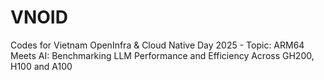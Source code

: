 # VNOID
Codes for Vietnam OpenInfra &amp;  Cloud Native Day 2025 - Topic: ARM64 Meets AI: Benchmarking LLM Performance and Efficiency Across GH200, H100 and A100
